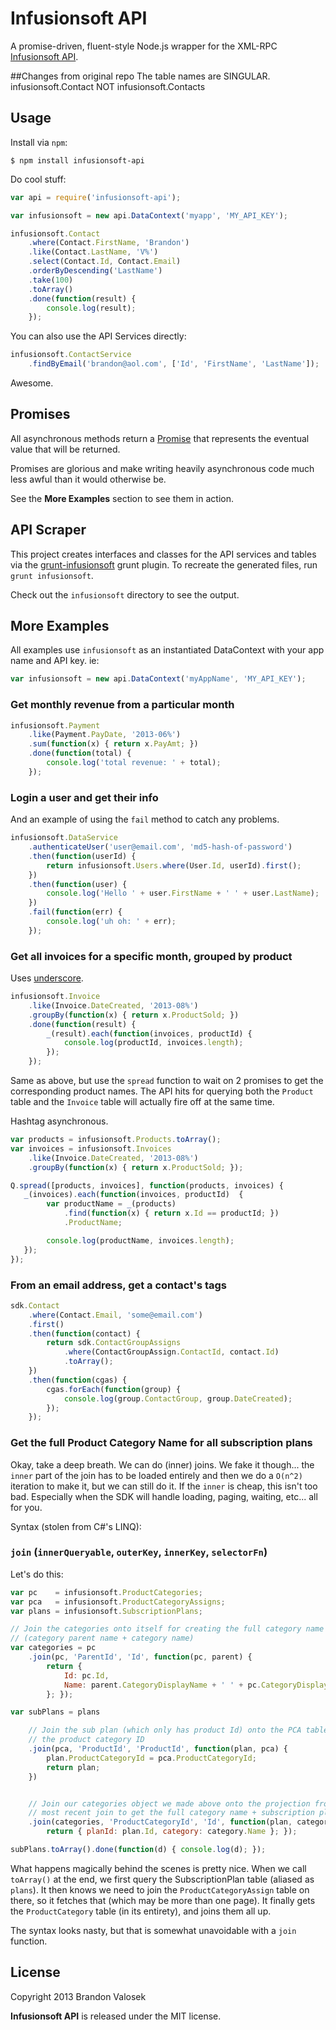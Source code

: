 # Infusionsoft API



A promise-driven, fluent-style Node.js wrapper for the XML-RPC [Infusionsoft API](http://help.infusionsoft.com/developers/api-basics).

##Changes from original repo
The table names are SINGULAR.  infusionsoft.Contact NOT infusionsoft.Contacts

## Usage

Install via `npm`:

```
$ npm install infusionsoft-api
```

Do cool stuff:

```javascript
var api = require('infusionsoft-api');

var infusionsoft = new api.DataContext('myapp', 'MY_API_KEY');

infusionsoft.Contact
    .where(Contact.FirstName, 'Brandon')
    .like(Contact.LastName, 'V%')
    .select(Contact.Id, Contact.Email)
    .orderByDescending('LastName')
    .take(100)
    .toArray()
    .done(function(result) {
        console.log(result);
    });
```

You can also use the API Services directly:

```javascript
infusionsoft.ContactService
    .findByEmail('brandon@aol.com', ['Id', 'FirstName', 'LastName']);
```

Awesome.

## Promises

All asynchronous methods return a [Promise](https://github.com/kriskowal/q)
that represents the eventual value that will be returned.

Promises are glorious and make writing heavily asynchronous code much less
awful than it would otherwise be.

See the **More Examples** section to see them in action.


## API Scraper

This project creates interfaces and classes for the API services and tables via
the [grunt-infusionsoft](http://github.com/bvalosek/grunt-infusionsoft) grunt
plugin. To recreate the generated files, run `grunt infusionsoft`.

Check out the `infusionsoft` directory to see the output.

## More Examples

All examples use `infusionsoft` as an instantiated DataContext with your app
name and API key. ie:

```javascript
var infusionsoft = new api.DataContext('myAppName', 'MY_API_KEY');
```

### Get monthly revenue from a particular month

```javascript
infusionsoft.Payment
    .like(Payment.PayDate, '2013-06%')
    .sum(function(x) { return x.PayAmt; })
    .done(function(total) {
        console.log('total revenue: ' + total);
    });
```

### Login a user and get their info

And an example of using the `fail` method to catch any problems.

```javascript
infusionsoft.DataService
    .authenticateUser('user@email.com', 'md5-hash-of-password')
    .then(function(userId) {
        return infusionsoft.Users.where(User.Id, userId).first();
    })
    .then(function(user) {
        console.log('Hello ' + user.FirstName + ' ' + user.LastName);
    })
    .fail(function(err) {
        console.log('uh oh: ' + err);
    });
```

### Get all invoices for a specific month, grouped by product

Uses [underscore](http://underscorejs.org/).

```javascript
infusionsoft.Invoice
    .like(Invoice.DateCreated, '2013-08%')
    .groupBy(function(x) { return x.ProductSold; })
    .done(function(result) {
        _(result).each(function(invoices, productId) {
            console.log(productId, invoices.length);
        });
    });
```

Same as above, but use the `spread` function to wait on 2 promises to get the
corresponding product names. The API hits for querying both the `Product` table
and the `Invoice` table will actually fire off at the same time.

Hashtag asynchronous.

```javascript
var products = infusionsoft.Products.toArray();
var invoices = infusionsoft.Invoices
    .like(Invoice.DateCreated, '2013-08%')
    .groupBy(function(x) { return x.ProductSold; });

Q.spread([products, invoices], function(products, invoices) {
   _(invoices).each(function(invoices, productId)  {
        var productName = _(products)
            .find(function(x) { return x.Id == productId; })
            .ProductName;

        console.log(productName, invoices.length);
   });
});
```

### From an email address, get a contact's tags

```javascript
sdk.Contact
    .where(Contact.Email, 'some@email.com')
    .first()
    .then(function(contact) {
        return sdk.ContactGroupAssigns
            .where(ContactGroupAssign.ContactId, contact.Id)
            .toArray();
    })
    .then(function(cgas) {
        cgas.forEach(function(group) {
            console.log(group.ContactGroup, group.DateCreated);
        });
    });
```

### Get the full Product Category Name for all subscription plans

Okay, take a deep breath. We can do (inner) joins. We fake it though... the
`inner` part of the join has to be loaded entirely and then we do a `O(n^2)`
iteration to make it, but we can still do it. If the `inner` is cheap, this
isn't too bad. Especially when the SDK will handle loading, paging, waiting,
etc... all for you.

Syntax (stolen from C#'s LINQ):

### `join` (`innerQueryable`, `outerKey`, `innerKey`, `selectorFn`)

Let's do this:


```javascript
var pc    = infusionsoft.ProductCategories;
var pca   = infusionsoft.ProductCategoryAssigns;
var plans = infusionsoft.SubscriptionPlans;

// Join the categories onto itself for creating the full category name
// (category parent name + category name)
var categories = pc
    .join(pc, 'ParentId', 'Id', function(pc, parent) {
        return {
            Id: pc.Id,
            Name: parent.CategoryDisplayName + ' ' + pc.CategoryDisplayName
        }; });

var subPlans = plans

    // Join the sub plan (which only has product Id) onto the PCA table to get
    // the product category ID
    .join(pca, 'ProductId', 'ProductId', function(plan, pca) {
        plan.ProductCategoryId = pca.ProductCategoryId;
        return plan;
    })


    // Join our categories object we made above onto the projection from the
    // most recent join to get the full category name + subscription plan Id
    .join(categories, 'ProductCategoryId', 'Id', function(plan, category) {
        return { planId: plan.Id, category: category.Name }; });

subPlans.toArray().done(function(d) { console.log(d); });
```

What happens magically behind the scenes is pretty nice. When we call
`toArray()` at the end, we first query the SubscriptionPlan table (aliased as
`plans`). It then knows we need to join the `ProductCategoryAssign` table on
there, so it fetches that (which may be more than one page). It finally gets
the `ProductCategory` table (in its entirety), and joins them all up.

The syntax looks nasty, but that is somewhat unavoidable with a `join`
function.


## License
Copyright 2013 Brandon Valosek

**Infusionsoft API** is released under the MIT license.

